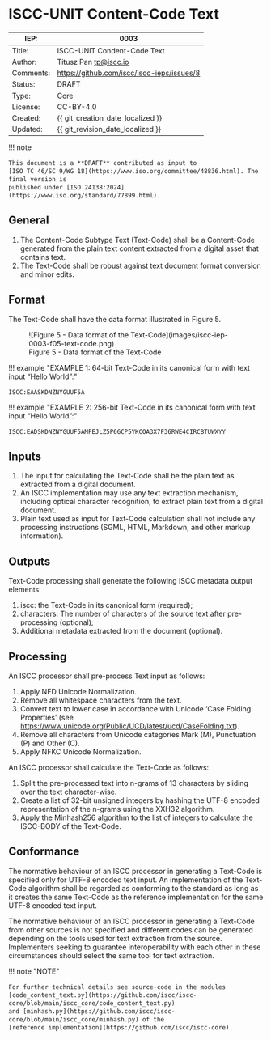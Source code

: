 # ISCC-UNIT Content-Code Text

| IEP:      | 0003                                       |
|-----------|--------------------------------------------|
| Title:    | ISCC-UNIT Condent-Code Text                |
| Author:   | Titusz Pan <tp@iscc.io>                    |
| Comments: | https://github.com/iscc/iscc-ieps/issues/8 |
| Status:   | DRAFT                                      |
| Type:     | Core                                       |
| License:  | CC-BY-4.0                                  |
| Created:  | {{ git_creation_date_localized }}          |
| Updated:  | {{ git_revision_date_localized }}          |

!!! note

    This document is a **DRAFT** contributed as input to 
    [ISO TC 46/SC 9/WG 18](https://www.iso.org/committee/48836.html). The final version is 
    published under [ISO 24138:2024](https://www.iso.org/standard/77899.html).

## General

1. The Content-Code Subtype Text (Text-Code) shall be a Content-Code generated from the plain text content extracted from a digital asset that contains text.
2. The Text-Code shall be robust against text document format conversion and minor edits.

## Format

The Text-Code shall have the data format illustrated in Figure 5.

<figure markdown>
  ![Figure 5 - Data format of the Text-Code](images/iscc-iep-0003-f05-text-code.png)
  <figcaption>Figure 5 - Data format of the Text-Code</figcaption>
</figure>


!!! example "EXAMPLE 1: 64-bit Text-Code in its canonical form with text input “Hello World”:"

    ISCC:EAASKDNZNYGUUF5A


!!! example "EXAMPLE 2: 256-bit Text-Code in its canonical form with text input “Hello World”:"

    ISCC:EADSKDNZNYGUUF5AMFEJLZ5P66CP5YKCOA3X7F36RWE4CIRCBTUWXYY

## Inputs

1. The input for calculating the Text-Code shall be the plain text as extracted from a digital document.
2. An ISCC implementation may use any text extraction mechanism, including optical character recognition, to extract plain text from a digital document.
3. Plain text used as input for Text-Code calculation shall not include any processing instructions (SGML, HTML, Markdown, and other markup information).

## Outputs

Text-Code processing shall generate the following ISCC metadata output elements:

1. iscc: the Text-Code in its canonical form (required);
2. characters: The number of characters of the source text after pre-processing (optional);
3. Additional metadata extracted from the document (optional).

## Processing

An ISCC processor shall pre-process Text input as follows:

1. Apply NFD Unicode Normalization.
2. Remove all whitespace characters from the text.
3. Convert text to lower case in accordance with Unicode ‘Case Folding Properties’ (see https://www.unicode.org/Public/UCD/latest/ucd/CaseFolding.txt). 
4. Remove all characters from Unicode categories Mark (M), Punctuation (P) and Other (C).
5. Apply NFKC Unicode Normalization.
 
An ISCC processor shall calculate the Text-Code as follows:

1. Split the pre-processed text into n-grams of 13 characters by sliding over the text character-wise.
2. Create a list of 32-bit unsigned integers by hashing the UTF-8 encoded representation of the n-grams using the XXH32 algorithm.
3. Apply the Minhash256 algorithm to the list of integers to calculate the ISCC-BODY of the Text-Code.

## Conformance

The normative behaviour of an ISCC processor in generating a Text-Code is specified only for UTF-8 
encoded text input. An implementation of the Text-Code algorithm shall be regarded as conforming to 
the standard as long as it creates the same Text-Code as the reference implementation for the same 
UTF-8 encoded text input.

The normative behaviour of an ISCC processor in generating a Text-Code from other sources is not 
specified and different codes can be generated depending on the tools used for text extraction from 
the source. Implementers seeking to guarantee interoperability with each other in these 
circumstances should select the same tool for text extraction.

!!! note "NOTE"

    For further technical details see source-code in the modules 
    [code_content_text.py](https://github.com/iscc/iscc-core/blob/main/iscc_core/code_content_text.py) 
    and [minhash.py](https://github.com/iscc/iscc-core/blob/main/iscc_core/minhash.py) of the 
    [reference implementation](https://github.com/iscc/iscc-core).
